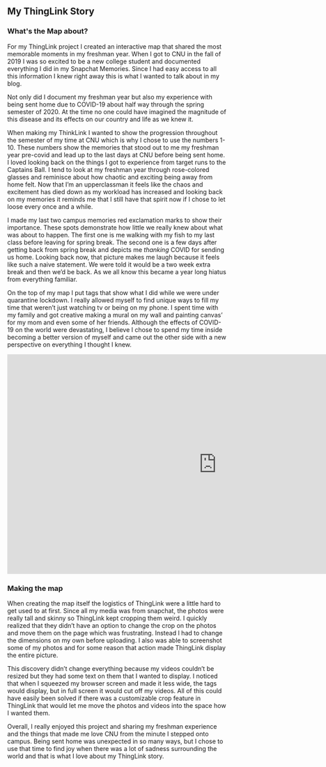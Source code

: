 ## My ThingLink Story

### What's the Map about?

For my ThingLink project I created an interactive map that shared the most memorable moments in my freshman year. When I got to CNU in the fall of 2019 I was so excited to be a new college student and documented everything I did in my Snapchat Memories. Since I had easy access to all this information I knew right away this is what I wanted to talk about in my blog. 

Not only did I document my freshman year but also my experience with being sent home due to COVID-19 about half way through the spring semester of 2020. At the time no one could have imagined the magnitude of this disease and its effects on our country and life as we knew it. 

When making my ThinkLink I wanted to show the progression throughout the semester of my time at CNU which is why I chose to use the numbers 1-10. These numbers show the memories that stood out to me my freshman year pre-covid and lead up to the last days at CNU before being sent home. I loved looking back on the things I got to experience from target runs to the Captains Ball. I tend to look at my freshman year through rose-colored glasses and reminisce about how chaotic and exciting being away from home felt. Now that I’m an upperclassman it feels like the chaos and excitement has died down as my workload has increased and looking back on my memories it reminds me that I still have that spirit now if I chose to let loose every once and a while. 

I made my last two campus memories red exclamation marks to show their importance. These spots demonstrate how little we really knew about what was about to happen. The first one is me walking with my fish to my last class before leaving for spring break. The second one is a few days after getting back from spring break and depicts me _thanking_ COVID for sending us home. Looking back now, that picture makes me laugh because it feels like such a naive statement. We were told it would be a two week extra break and then we’d be back. As we all know this became a year long hiatus from everything familiar. 

On the top of my map I put tags that show what I did while we were under quarantine lockdown. I really allowed myself to find unique ways to fill my time that weren’t just watching tv or being on my phone. I spent time with my family and got creative making a mural on my wall and painting canvas’ for my mom and even some of her friends. Although the effects of COVID-19 on the world were devastating, I believe I chose to spend my time inside becoming a better version of myself and came out the other side with a new perspective on everything I thought I knew. 

<iframe width="960" height="505.2631578947368" data-original-width="2052" data-original-height="1080" src="https://www.thinglink.com/card/1498288097165574145" type="text/html" frameborder="0" webkitallowfullscreen mozallowfullscreen allowfullscreen scrolling="no"></iframe><script async src="//cdn.thinglink.me/jse/responsive.js"></script>

### Making the map

When creating the map itself the logistics of ThingLink were a little hard to get used to at first. Since all my media was from snapchat, the photos were really tall and skinny so ThingLink kept cropping them weird. I quickly realized that they didn’t have an option to change the crop on the photos and move them on the page which was frustrating. Instead I had to change the dimensions on my own before uploading. I also was able to screenshot some of my photos and for some reason that action made ThingLink display the entire picture. 

This discovery didn’t change everything because my videos couldn’t be resized but they had some text on them that I wanted to display. I noticed that when I squeezed my browser screen and made it less wide, the tags would display, but in full screen it would cut off my videos. All of this could have easily been solved if there was a customizable crop feature in ThingLink that would let me move the photos and videos into the space how I wanted them. 

Overall, I really enjoyed this project and sharing my freshman experience and the things that made me love CNU from the minute I stepped onto campus. Being sent home was unexpected in so many ways, but I chose to use that time to find joy when there was a lot of sadness surrounding the world and that is what I love about my ThingLink story. 


